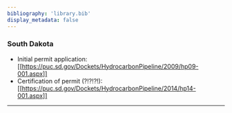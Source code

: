 ```yaml
---
bibliography: 'library.bib'
display_metadata: false
---
```


### South Dakota

* Initial permit application: [[https://puc.sd.gov/Dockets/HydrocarbonPipeline/2009/hp09-001.aspx]]
* Certification of permit (?!?!?!): [[https://puc.sd.gov/Dockets/HydrocarbonPipeline/2014/hp14-001.aspx]]

---